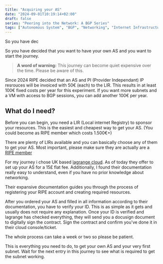 ```yaml
---
title: "Acquiring your AS"
date: "2024-09-01T10:19:14+02:00"
draft: false
series: "Peering into the Network: A BGP Series"
tags: ["Autonomous System", "BGP", "Networking", "Internet Infrastructure", "IPv6", "RIPE NCC", "ASNs"]
---
```

So you have dec

So you have decided that you want to have your own AS and you want to start the journey. 

> **A word of warning:** This journey can become quiet expensive over the time. Please be aware of this.

Since 2024 RIPE decided that an AS and PI (Provider Independant) IP resrouces will be invoiced with 50€ (each) to the LIR.
This results in at least 100€ fixed costs per year for this experiment. If you want more subnets and a VM with access to BGP sessions, you can add another 100€ per year.


## What do I need?
Before you can begin, you need a LIR (Local internet Registry) to sponsor your resources. This is the easiest and cheapest way to get your AS. (You could become as RIPE member which costs 1.500€+)

There are plenty of LIRs available and you can basically choose any of them to get your AS. Most important, please make sure they are actually are a [RIPE member](https://www.ripe.net/membership/member-support/list-of-members/)

For my journey i chose UK based [lagrange cloud](https://lagrange.cloud/next-level-networking). As of today they offer to set up your AS for a 15£ flat fee. Additionally, I found their documentation really easy to understand, even if you have no prior knowledge about networking.

Their expansive documentation guides you through the process of registering your RIPE account and creating required resources. 

After you ordered your AS and filled in all information according to their documentation, you have to verify your ID. This is as simple as it gets and usually does not require any explanation. 
Once your ID is verified and lagrange has checked everything, they will send you a docusign document to digitally sign the contract. Sign the contract and confirm you've done it in their cloud console/ticket.

The whole process can take a week or two so please be patient. 

This is everything you need to do, to get your own AS and your very first subnet. Wait for the next entry in this journey to see what is required to get the subnet working.

